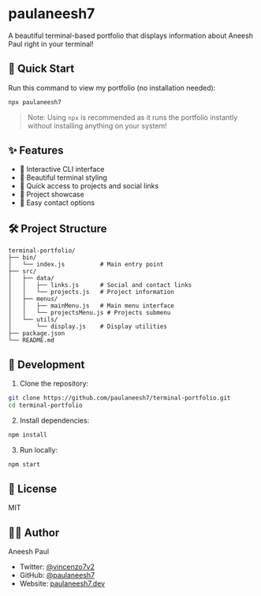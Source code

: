 # paulaneesh7

A beautiful terminal-based portfolio that displays information about Aneesh Paul right in your terminal!

## 🚀 Quick Start

Run this command to view my portfolio (no installation needed):

```bash
npx paulaneesh7
```

> Note: Using `npx` is recommended as it runs the portfolio instantly without installing anything on your system!

## ✨ Features

- 📱 Interactive CLI interface
- 🎨 Beautiful terminal styling
- 🔗 Quick access to projects and social links
- 📂 Project showcase
- 📧 Easy contact options

## 🛠️ Project Structure

```
terminal-portfolio/
├── bin/
│   └── index.js          # Main entry point
├── src/
│   ├── data/
│   │   ├── links.js      # Social and contact links
│   │   └── projects.js   # Project information
│   ├── menus/
│   │   ├── mainMenu.js   # Main menu interface
│   │   └── projectsMenu.js # Projects submenu
│   └── utils/
│       └── display.js    # Display utilities
├── package.json
└── README.md
```

## 🔧 Development

1. Clone the repository:
```bash
git clone https://github.com/paulaneesh7/terminal-portfolio.git
cd terminal-portfolio
```

2. Install dependencies:
```bash
npm install
```

3. Run locally:
```bash
npm start
```

## 📝 License

MIT

## 👨‍💻 Author

Aneesh Paul
- Twitter: [@vincenzo7v2](https://twitter.com/vincenzo7v2)
- GitHub: [@paulaneesh7](https://github.com/paulaneesh7)
- Website: [paulaneesh7.dev](https://paulaneesh7.in)
